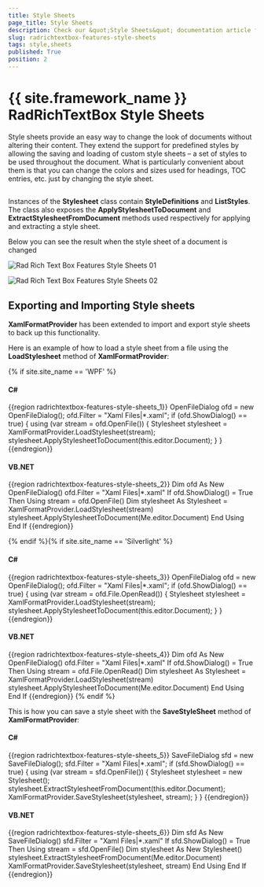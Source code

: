 ```yaml
---
title: Style Sheets
page_title: Style Sheets
description: Check our &quot;Style Sheets&quot; documentation article for the RadRichTextBox {{ site.framework_name }} control.
slug: radrichtextbox-features-style-sheets
tags: style,sheets
published: True
position: 2
---
```


# {{ site.framework_name }} RadRichTextBox Style Sheets


Style sheets provide an easy way to change the look of documents without altering their content. They extend the support for predefined styles by allowing the saving and loading of custom style sheets – a set of styles to be used throughout the document. What is particularly convenient about them is that you can change the colors and sizes used for headings, TOC entries, etc. just by changing the style sheet.

## 

Instances of the __Stylesheet__ class contain __StyleDefinitions__ and __ListStyles__. The class also exposes the __ApplyStylesheetToDocument__ and __ExtractStylesheetFromDocument__ methods used respectively for applying and extracting a style sheet.
        

Below you can see the result when the style sheet of a document is changed

![Rad Rich Text Box Features Style Sheets 01](images/RadRichTextBox_Features_Style_Sheets_01.png)

![Rad Rich Text Box Features Style Sheets 02](images/RadRichTextBox_Features_Style_Sheets_02.png)

## Exporting and Importing Style sheets

__XamlFormatProvider__ has been extended to import and export style sheets to back up this functionality.
        

Here is an example of how to load a style sheet from a file using the __LoadStylesheet__ method of __XamlFormatProvider__:

{% if site.site_name == 'WPF' %}
#### __C#__

{{region radrichtextbox-features-style-sheets_1}}
    OpenFileDialog ofd = new OpenFileDialog();
    ofd.Filter = "Xaml Files|*.xaml";
    if (ofd.ShowDialog() == true)
    {
        using (var stream = ofd.OpenFile())
        {
            Stylesheet stylesheet = XamlFormatProvider.LoadStylesheet(stream);
            stylesheet.ApplyStylesheetToDocument(this.editor.Document);
        }
    }
{{endregion}}



#### __VB.NET__

{{region radrichtextbox-features-style-sheets_2}}
    Dim ofd As New OpenFileDialog()
    ofd.Filter = "Xaml Files|*.xaml"
    If ofd.ShowDialog() = True Then
	    Using stream = ofd.OpenFile()
    Dim stylesheet As Stylesheet = XamlFormatProvider.LoadStylesheet(stream)
		    stylesheet.ApplyStylesheetToDocument(Me.editor.Document)
	    End Using
    End If
{{endregion}}

{% endif %}{% if site.site_name == 'Silverlight' %}

#### __C#__

{{region radrichtextbox-features-style-sheets_3}}
    OpenFileDialog ofd = new OpenFileDialog();
    ofd.Filter = "Xaml Files|*.xaml";
    if (ofd.ShowDialog() == true)
    {
        using (var stream = ofd.File.OpenRead())
        {
            Stylesheet stylesheet = XamlFormatProvider.LoadStylesheet(stream);
            stylesheet.ApplyStylesheetToDocument(this.editor.Document);
        }
    }
{{endregion}}



#### __VB.NET__

{{region radrichtextbox-features-style-sheets_4}}
    Dim ofd As New OpenFileDialog()
    ofd.Filter = "Xaml Files|*.xaml"
    If ofd.ShowDialog() = True Then
	    Using stream = ofd.File.OpenRead()
    Dim stylesheet As Stylesheet = XamlFormatProvider.LoadStylesheet(stream)
		    stylesheet.ApplyStylesheetToDocument(Me.editor.Document)
	    End Using
    End If
{{endregion}}
{% endif %}

This is how you can save a style sheet with the __SaveStyleSheet__ method of __XamlFormatProvider__:
        

#### __C#__

{{region radrichtextbox-features-style-sheets_5}}
    SaveFileDialog sfd = new SaveFileDialog();
    sfd.Filter = "Xaml Files|*.xaml";
    if (sfd.ShowDialog() == true)
    {
        using (var stream = sfd.OpenFile())
        {
            Stylesheet stylesheet = new Stylesheet();
            stylesheet.ExtractStylesheetFromDocument(this.editor.Document);
            XamlFormatProvider.SaveStylesheet(stylesheet, stream);
        }
    }
{{endregion}}



#### __VB.NET__

{{region radrichtextbox-features-style-sheets_6}}
    Dim sfd As New SaveFileDialog()
    sfd.Filter = "Xaml Files|*.xaml"
    If sfd.ShowDialog() = True Then
	    Using stream = sfd.OpenFile()
    Dim stylesheet As New Stylesheet()
		    stylesheet.ExtractStylesheetFromDocument(Me.editor.Document)
		    XamlFormatProvider.SaveStylesheet(stylesheet, stream)
	    End Using
    End If
{{endregion}}


